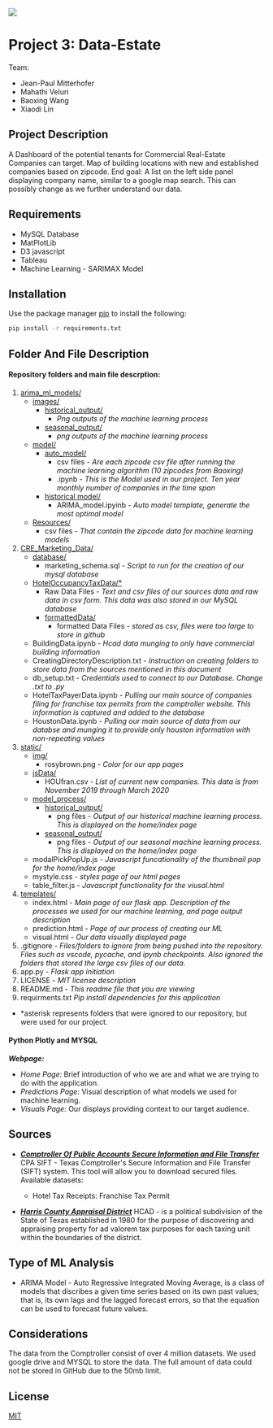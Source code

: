 
![](https://www.xendoo.com/wp-content/uploads/2019/02/Benefits-Owning-Your-Small-Business-Property-Blog-795x500.jpg)

# Project 3: Data-Estate

Team:
* Jean-Paul Mitterhofer
* Mahathi Veluri 
* Baoxing Wang
* Xiaodi Lin

## Project Description

A Dashboard of the potential tenants for Commercial Real-Estate Companies can target. Map of building locations with new and established companies based on zipcode. End goal: A list on the left side panel displaying company name, similar to a google map search. This can possibly change as we further understand our data.

## 


 ## Requirements
* MySQL Database
* MatPlotLib
* D3 javascript
* Tableau
* Machine Learning - SARIMAX Model
## Installation

Use the package manager [pip](https://pip.pypa.io/en/stable/) to install the following:

```bash
pip install -r requirements.txt
```

## Folder And File Description

#### Repository folders and main file descrption:
1. [arima_ml_models/](https://github.com/jmitterh/Project_3_Potential_Marketing/tree/master/arima_ml_models)
    * [images/](https://github.com/jmitterh/Project_3_Potential_Marketing/tree/master/arima_ml_models/images)
        * [historical_output/](https://github.com/jmitterh/Project_3_Potential_Marketing/tree/master/arima_ml_models/images/historical_output)
            * *Png outputs of the machine learning process*
        * [seasonal_output/](https://github.com/jmitterh/Project_3_Potential_Marketing/tree/master/arima_ml_models/images/seasonal_output)
            * *png outputs of the machine learning process*
    * [model/](https://github.com/jmitterh/Project_3_Potential_Marketing/tree/master/arima_ml_models/models)
        * [auto_model/](https://github.com/jmitterh/Project_3_Potential_Marketing/tree/master/arima_ml_models/models/auto_model)
            * csv files - *Are each zipcode csv file after running the machine learning algorithm (10 zipcodes from Baoxing)*
            * .ipynb - *This is the Model used in our project. Ten year monthly number of companies in the time span*
        * [historical model/](https://github.com/jmitterh/Project_3_Potential_Marketing/tree/master/arima_ml_models/models/historical_model)
            * ARIMA_model.ipyinb - *Auto model template, generate the most optimal model*
    * [Resources/](https://github.com/jmitterh/Project_3_Potential_Marketing/tree/master/arima_ml_models/Resources)
        * csv files  - *That contain the zipcode data for machine learning models*
2. [CRE_Marketing_Data/](https://github.com/jmitterh/Project_3_Potential_Marketing/tree/master/CRE_Marketing_Data)
    * [database/](https://github.com/jmitterh/Project_3_Potential_Marketing/tree/master/CRE_Marketing_Data/database)
        * marketing_schema.sql - *Script to run for the creation of our mysql database*
    * [HotelOccupancyTaxData/*](https://drive.google.com/drive/folders/1KxHymw6Mu5s5kwpUOvlGX1K-E2O_GOQQ?usp=sharing)
        * Raw Data Files - *Text and csv files of our sources data and raw data in csv form. This data was also stored in our MySQL database*
        * [formattedData/](https://drive.google.com/drive/folders/1KxHymw6Mu5s5kwpUOvlGX1K-E2O_GOQQ?usp=sharing)
            * formatted Data Files - *stored as csv, files were too large to store in github*
    * BuildingData.ipynb - *Hcad data munging to only have commercial building information*
    * CreatingDirectoryDescription.txt - *Instruction on creating folders to store data from the sources mentioned in this document*
    * db_setup.txt - *Credentials used to connect to our Database. Change .txt to .py*
    * HotelTaxPayerData.ipynb - *Pulling our main source of companies filing for franchise tax permits from the comptroller website. This information is captured and added to the database*
    * HoustonData.ipynb - *Pulling our main source of data from our databse and munging it to provide only houston information with non-repeating values*
3. [static/](https://github.com/jmitterh/Project_3_Potential_Marketing/tree/master/static)
    * [img/](https://github.com/jmitterh/Project_3_Potential_Marketing/tree/master/static/img)
        * rosybrown.png - *Color for our app pages*
    * [jsData/](https://github.com/jmitterh/Project_3_Potential_Marketing/tree/master/static/jsData)
        * HOUfran.csv - *List of current new companies. This data is from November 2019 through March 2020*
    * [model_process/](https://github.com/jmitterh/Project_3_Potential_Marketing/tree/master/static/model_process)
        * [historical_output/](https://github.com/jmitterh/Project_3_Potential_Marketing/tree/master/static/model_process/historical_output)
            * png files - *Output of our historical machine learning process. This is displayed on the home/index page*
        * [seasonal_output/](https://github.com/jmitterh/Project_3_Potential_Marketing/tree/master/static/model_process/seasonal_output)
            * png files - *Output of our seasonal machine learning process. This is displayed on the home/index page*
    * modalPickPopUp.js - *Javascript funcationality of the thumbnail pop for the home/index page*
    * mystyle.css - *styles page of our html pages*
    * table_filter.js - *Javascript functionality for the viusal.html*
4. [templates/](https://github.com/jmitterh/Project_3_Potential_Marketing/tree/master/templates)
    * index.html - *Main page of our flask app. Description of the processes we used for our machine learning, and page output description*
    * prediction.html - *Page of our process of creating our ML*
    * visual.html - *Our data visually displayed page*
5. .gitignore - *Files/folders to ignore from being pushed into the repository. Files such as vscode, pycache, and ipynb checkpoints. Also ignored the folders that stored the large csv files of our data.*
6. app.py - *Flask app initiation*
7. LICENSE - *MIT license description*
8. README.md - *This readme file that you are viewing*
9. requirments.txt *Pip install dependencies for this application*

*  *asterisk represents folders that were ignored to our repository, but were used for our project.



#### Python Plotly and MYSQL
***Webpage:***
* *Home Page:* Brief introduction of who we are and what we are trying to do with the application.
* *Predictions Page:* Visual description of what models we used for machine learning.
* *Visuals Page:* Our displays providing context to our target audience. 


## Sources
* [***Comptroller Of Public Accounts Secure Information and File Transfer***](https://comptroller.texas.gov/about/policies/open-records/)
 CPA SIFT - Texas Comptroller's Secure Information and File Transfer (SIFT) system. This tool will allow you to download secured files.
 Available datasets: 

    * Hotel Tax Receipts: Franchise Tax Permit


* [***Harris County Appraisal District***](https://hcad.org/)
 HCAD - is a political subdivision of the State of Texas established in 1980 for the purpose of discovering and appraising property for ad valorem tax purposes for each taxing unit within the boundaries of the district.


## Type of ML Analysis
* ARIMA Model - Auto Regressive Integrated Moving Average, is a class of models that discribes a given time series based on its own past values; that is, its own lags and the lagged forecast errors, so that the equation can be used to forecast future values.



## Considerations
The data from the Comptroller consist of over 4 million datasets. We used google drive and MYSQL to store the data. The full amount of data could not be stored in GitHub due to the 50mb limit.


## License
[MIT](https://choosealicense.com/licenses/mit/)
